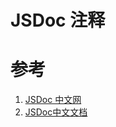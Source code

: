 # JSDoc 注释
# 参考
1. [JSDoc 中文网](https://www.html.cn/doc/jsdoc/index.html)
2. [JSDoc中文文档](http://www.shouce.ren/api/view/a/13232)